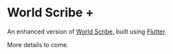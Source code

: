 # World Scribe +

An enhanced version of [World Scribe](https://github.com/MarquisLP/World-Scribe), built using [Flutter](https://flutter.io/).

More details to come.
